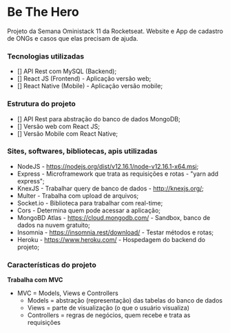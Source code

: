 # Be The Hero

Projeto da Semana Oministack 11 da Rocketseat. Website e App de cadastro de ONGs e casos que elas precisam de ajuda.

### Tecnologias utilizadas

- [] API Rest com MySQL (Backend);
- [] React JS (Frontend) - Aplicação versão web;
- [] React Native (Mobile) - Aplicação versão mobile;

### Estrutura do projeto

- [] API Rest para abstração do banco de dados MongoDB;
- [] Versão web com React JS;
- [] Versão Mobile com React Native;

### Sites, softwares, bibliotecas, apis utilizadas

* NodeJS - https://nodejs.org/dist/v12.16.1/node-v12.16.1-x64.msi;
* Express - Microframework que trata as requisições e rotas - "yarn add express";
* KnexJS - Trabalhar query de banco de dados - http://knexjs.org/;
* Multer - Trabalha com upload de arquivos;
* Socket.io - Biblioteca para trabalhar com real-time;
* Cors - Determina quem pode acessar a aplicação;
* MongoBD Atlas - https://cloud.mongodb.com/ - Sandbox, banco de dados na nuvem gratuito;
* Insomnia - https://insomnia.rest/download/ - Testar métodos e rotas;
* Heroku - https://www.heroku.com/ - Hospedagem do backend do projeto;

### Características do projeto

**Trabalha com MVC**
* MVC = Models, Views e Controllers
    - Models = abstração (representação) das tabelas do banco de dados
    - Views = parte de visualização (o que o usuário visualiza)
    - Controllers = regras de negócios, quem recebe e trata as requisições